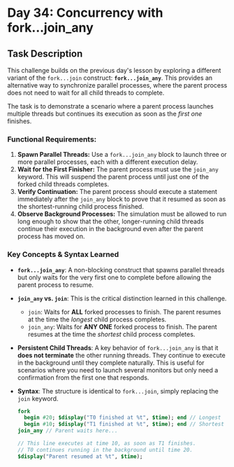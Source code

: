 # Day 34: Concurrency with fork...join_any

## Task Description

This challenge builds on the previous day's lesson by exploring a different variant of the `fork...join` construct: **`fork...join_any`**. This provides an alternative way to synchronize parallel processes, where the parent process does not need to wait for all child threads to complete.

The task is to demonstrate a scenario where a parent process launches multiple threads but continues its execution as soon as the *first one* finishes.

### Functional Requirements:

1.  **Spawn Parallel Threads:** Use a `fork...join_any` block to launch three or more parallel processes, each with a different execution delay.
2.  **Wait for the First Finisher:** The parent process must use the `join_any` keyword. This will suspend the parent process until just one of the forked child threads completes.
3.  **Verify Continuation:** The parent process should execute a statement immediately after the `join_any` block to prove that it resumed as soon as the shortest-running child process finished.
4.  **Observe Background Processes:** The simulation must be allowed to run long enough to show that the other, longer-running child threads continue their execution in the background even after the parent process has moved on.

### Key Concepts & Syntax Learned

* **`fork...join_any`**: A non-blocking construct that spawns parallel threads but only waits for the very first one to complete before allowing the parent process to resume.

* **`join_any` vs. `join`**: This is the critical distinction learned in this challenge.
    * `join`: Waits for **ALL** forked processes to finish. The parent resumes at the time the *longest* child process completes.
    * `join_any`: Waits for **ANY ONE** forked process to finish. The parent resumes at the time the *shortest* child process completes.

* **Persistent Child Threads**: A key behavior of `fork...join_any` is that it **does not terminate** the other running threads. They continue to execute in the background until they complete naturally. This is useful for scenarios where you need to launch several monitors but only need a confirmation from the first one that responds.

* **Syntax**: The structure is identical to `fork...join`, simply replacing the `join` keyword.
    ```systemverilog
    fork
      begin #20; $display("T0 finished at %t", $time); end // Longest
      begin #10; $display("T1 finished at %t", $time); end // Shortest
    join_any // Parent waits here...

    // This line executes at time 10, as soon as T1 finishes.
    // T0 continues running in the background until time 20.
    $display("Parent resumed at %t", $time);
    